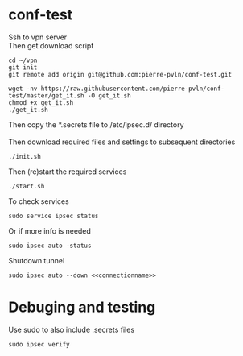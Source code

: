 # conf-test
Ssh to vpn server<br>
Then get download script
```
cd ~/vpn
git init
git remote add origin git@github.com:pierre-pvln/conf-test.git

wget -nv https://raw.githubusercontent.com/pierre-pvln/conf-test/master/get_it.sh -O get_it.sh
chmod +x get_it.sh
./get_it.sh
```
Then copy the \*.secrets file to /etc/ipsec.d/ directory<br>
<br>
Then download required files and settings to subsequent directories
```
./init.sh
```
Then (re)start the required services
```
./start.sh
```
To check services
```
sudo service ipsec status
```
Or if more info is needed
```
sudo ipsec auto -status
```
Shutdown tunnel
```
sudo ipsec auto --down <<connectionname>>
```
# Debuging and testing
Use sudo to also include .secrets files
```
sudo ipsec verify
```
